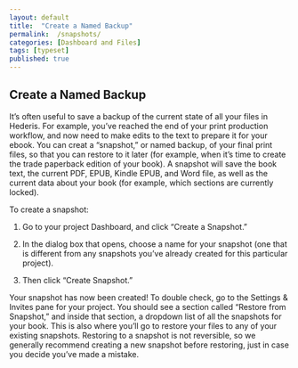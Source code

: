 ```yaml
---
layout: default
title:  "Create a Named Backup"
permalink:  /snapshots/
categories: [Dashboard and Files]
tags: [typeset]
published: true
---
```


<section data-type="chapter" class="hsecchapter" data-hederis-type="hsecchapter" id="snapshots" data-pi-attrs="id:snapshots; data-tags: typeset;" role="doc-chapter" data-tags="typeset" data-author-name=" " data-book-title=" " title="Create a Named Backup"><h1 data-hederis-type="hblkchaptitle" class="hblkchaptitle" id="pb3yyusTY">Create a Named Backup</h1><p class="hblkp" data-hederis-type="hblkp" id="p9EUAKj2q">It&#8217;s often useful to save a backup of the current state of all your files in Hederis. For example, you&#8217;ve reached the end of your print production workflow, and now need to make edits to the text to prepare it for your ebook. You can creat a &#8220;snapshot,&#8221; or named backup, of your final print files, so that you can restore to it later (for example, when it&#8217;s time to create the trade paperback edition of your book). A snapshot will save the book text, the current PDF, EPUB, Kindle EPUB, and Word file, as well as the current data about your book (for example, which sections are currently locked). </p><p class="hblkp" data-hederis-type="hblkp" id="pBhDWP5N9">To create a snapshot:</p><ol class="hwprnumlist" data-hederis-type="hwprnumlist" id="puFooQt1X"><li class="hblkoli" data-hederis-type="hblkoli" id="liu0OCEAvu"><p class="hblkoli" data-hederis-type="hblklip" id="pbNlEfsL6">Go to your project Dashboard, and click &#8220;Create a Snapshot.&#8221;</p></li><li class="hblkoli" data-hederis-type="hblkoli" id="liBITCfNhZ"><p class="hblkoli" data-hederis-type="hblklip" id="p6MKUoauW">In the dialog box that opens, choose a name for your snapshot (one that is different from any snapshots you&#8217;ve already created for this particular project). </p></li><li class="hblkoli" data-hederis-type="hblkoli" id="li2D6lduOL"><p class="hblkoli" data-hederis-type="hblklip" id="ph0MK8o98">Then click &#8220;Create Snapshot.&#8221;</p></li></ol><p class="hblkp" data-hederis-type="hblkp" id="pH32YYD6f">Your snapshot has now been created! To double check, go to the Settings &amp; Invites pane for your project. You should see a section called &#8220;Restore from Snapshot,&#8221; and inside that section, a dropdown list of all the snapshots for your book. This is also where you&#8217;ll go to restore your files to any of your existing snapshots. Restoring to a snapshot is not reversible, so we generally recommend creating a new snapshot before restoring, just in case you decide you&#8217;ve made a mistake.</p></section>